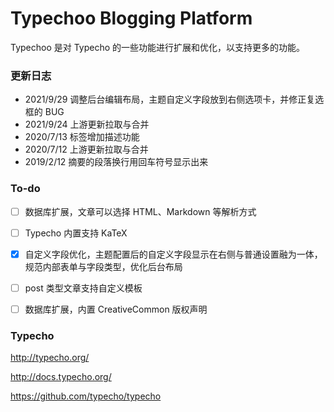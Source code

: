 Typechoo Blogging Platform
=========================

Typechoo 是对 Typecho 的一些功能进行扩展和优化，以支持更多的功能。

### 更新日志

- 2021/9/29 调整后台编辑布局，主题自定义字段放到右侧选项卡，并修正复选框的 BUG
- 2021/9/24 上游更新拉取与合并
- 2020/7/13 标签增加描述功能
- 2020/7/12 上游更新拉取与合并
- 2019/2/12 摘要的段落换行用回车符号显示出来

### To-do

- [ ] 数据库扩展，文章可以选择 HTML、Markdown 等解析方式
- [ ] Typecho 内置支持 KaTeX
- [x] 自定义字段优化，主题配置后的自定义字段显示在右侧与普通设置融为一体，规范内部表单与字段类型，优化后台布局
- [ ] post 类型文章支持自定义模板
- [ ] 数据库扩展，内置 CreativeCommon 版权声明


### Typecho

<http://typecho.org/>

<http://docs.typecho.org/>

<https://github.com/typecho/typecho>
